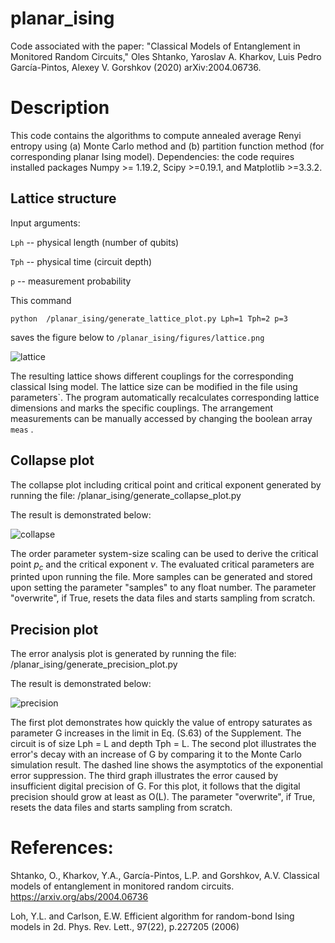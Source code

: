# planar_ising
Code associated with the paper: "Classical Models of Entanglement in Monitored Random Circuits," Oles Shtanko, Yaroslav A. Kharkov, Luis Pedro García-Pintos, Alexey V. Gorshkov (2020) arXiv:2004.06736.

# Description

This code contains the algorithms to compute annealed average Renyi entropy using (a) Monte Carlo method and (b) partition function method (for corresponding planar Ising model). Dependencies: the code requires installed packages Numpy >= 1.19.2, Scipy >=0.19.1, and Matplotlib >=3.3.2.

## Lattice structure

Input arguments:

 ```Lph```  -- physical length (number of qubits) 
 
 ```Tph```  -- physical time (circuit depth)
 
 ```p```     --  measurement probability 
 
 
This command

```python  /planar_ising/generate_lattice_plot.py Lph=1 Tph=2 p=3```

saves the figure below to ```/planar_ising/figures/lattice.png```


![lattice](https://user-images.githubusercontent.com/35434445/100168282-f5436300-2e8e-11eb-8a9e-394e57539748.png)

The resulting lattice shows different couplings for the corresponding classical Ising model. The lattice size can be modified in the file using parameters`. The program automatically recalculates corresponding lattice dimensions and marks the specific couplings. The arrangement measurements can be manually accessed by changing the boolean array ```meas``` .

## Collapse plot

The collapse plot including critical point and critical exponent generated by running the file: /planar_ising/generate_collapse_plot.py


The result is demonstrated below:

![collapse](https://user-images.githubusercontent.com/35434445/100168407-2fad0000-2e8f-11eb-9eaa-f7ba5dc3fb8e.png)

The order parameter system-size scaling can be used to derive the critical point $p_c$ and the critical exponent $\nu$. The evaluated critical parameters are printed upon running the file. More samples can be generated and stored upon setting the parameter "samples" to any float number. The parameter "overwrite", if True, resets the data files and starts sampling from scratch.

## Precision plot

The error analysis plot is generated by running the file: /planar_ising/generate_precision_plot.py

The result is demonstrated below:

![precision](https://user-images.githubusercontent.com/35434445/100168588-8c101f80-2e8f-11eb-8008-7b8c80f2cb4b.png)

The first plot demonstrates how quickly the value of entropy saturates as parameter G increases in the limit in Eq. (S.63) of the Supplement. The circuit is of size Lph = L and depth Tph = L. The second plot illustrates the error's decay with an increase of G by comparing it to the Monte Carlo simulation result. The dashed line shows the asymptotics of the exponential error suppression. The third graph illustrates the error caused by insufficient digital precision of G. For this plot, it follows that the digital precision should grow at least as O(L). The parameter "overwrite", if True, resets the data files and starts sampling from scratch.

# References:

Shtanko, O., Kharkov, Y.A., García-Pintos, L.P. and Gorshkov, A.V. Classical models of entanglement in monitored random circuits. https://arxiv.org/abs/2004.06736

Loh, Y.L. and Carlson, E.W. Efficient algorithm for random-bond Ising models in 2d. Phys. Rev. Lett., 97(22), p.227205 (2006)

